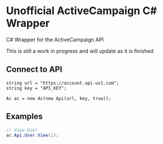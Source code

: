 # Unofficial ActiveCampaign C# Wrapper
C# Wrapper for the ActiveCampaign API

This is still a work in progress and will update as it is finished

## Connect to API
```
string url = "https://account.api-us1.com";
string key = "API_KEY";

Ac ac = new Ac(new Api(url, key, true));
```

## Examples
```csharp
// View User
ac.Api.User.View(1);
```
